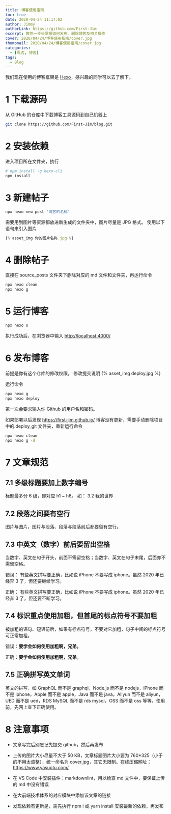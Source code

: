 ```yaml
---
title: 博客使用指南
toc: true
date: 2020-04-24 11:17:02
author: Jimmy
authorLink: https://github.com/First-Jim
excerpt: 教你一步步掌握如何发布、删除博客及相关操作
cover: 2020/04/24/博客使用指南/cover.jpg
thumbnail: 2020/04/24/博客使用指南/cover.jpg
categories:
  - [周边, 博客]
tags:
  - Blog
---
```


我们现在使用的博客框架是 [Hexo](https://hexo.io/zh-cn/)，感兴趣的同学可以去了解下。

# 1 下载源码

从 GitHub 的仓库中下载博客工具源码到自己机器上

```bash
git clone https://github.com/First-Jim/blog.git
```

# 2 安装依赖

进入项目所在文件夹，执行

```bash
# npm install -g hexo-cli
npm install
```

# 3 新建帖子

```bash
npx hexo new post '博客的名称'
```

需要用到图片等资源都放进新生成的文件夹中，图片尽量是 JPG 格式。
使用以下语句来引入图片

```javascript
{% asset_img 你的图片名称.jpg %}
```

# 4 删除帖子

直接在 source_posts 文件夹下删除对应的 md 文件和文件夹，再运行命令

```bash
npx hexo clean
npx hexo g
```

# 5 运行博客

```bash
npx hexo s
```

执行成功后，在浏览器中输入 <http://localhost:4000/>

# 6 发布博客

前提是你有这个仓库的修改权限。
修改提交说明
{% asset_img deploy.jpg %}

运行命令

```bash
npx hexo g
npx hexo deploy
```

第一次会要求输入你 Github 的用户名和密码。

如果部署以后发现 <https://first-jim.github.io/> 博客没有更新，需要手动删除项目中的.deploy_git 文件夹，重新运行命令

```bash
npx hexo clean
npx hexo g -d
```

# 7 文章规范

## 7.1 多级标题要加上数字编号

标题最多分 6 级，即对应 h1 ~ h6。 如： 3.2 我的世界

## 7.2 段落之间要有空行

图片与图片，图片与段落、段落与段落前后都要留有空行。

## 7.3 中英文（数字）前后要留出空格

当数字、英文在句子开头，前面不需留空格；当数字、英文在句子末尾，后面亦不需留空格。

错误： 有些英文拼写要正确，比如说 iPhone 不要写成 iphone。虽然 2020 年已经奔 3 了，但还要继续学习。

正确： 有些英文拼写要正确，比如说 iPhone 不要写成 iphone。虽然 2020 年已经奔 3 了，但还要不断学习。

## 7.4 标识重点使用加粗，但首尾的标点符号不要加粗

被加粗的语句、短语前后，如果有标点符号，不要对它加粗，句子中间的标点符号可正常加粗。

错误：**要学会如何使用加粗啊，兄弟。**

正确：**要学会如何使用加粗啊，兄弟**。

## 7.5 正确拼写英文单词

英文的拼写，如 GraphQL 而不是 graphql，Node.js 而不是 nodejs，iPhone 而不是 iphone，Apple 而不是 apple，Java 而不是 java，Aliyun 而不是 aliyun，UED 而不是 ued，RDS MySQL 而不是 rds mysql，OSS 而不是 oss 等等，使用前，先网上查下正确使用。

# 8 注意事项

- 文章写完后别忘记先提交 github，然后再发布

- 上传的图片大小尽量不大于 50 KB，文章标题图片大小要为 760\*325（小于的不用太调整），统一命名为 cover.jpg，其它无限制。在线压缩网址：<https://www.yasuotu.com/>

- 在 VS Code 中安装插件：markdownlint，用以检查 md 文件中，要保证上传的 md 中没有错误

- 在大前端技术体系的对应模块中添加该文章的链接

- 发现依赖有更新是，需先执行 npm i 或 yarn install 安装最新的依赖，再发布
